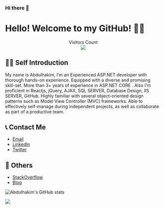### Hi there 👋

<!--
**AbdulhakimZ/AbdulhakimZ** is a ✨ _special_ ✨ repository because its `README.md` (this file) appears on your GitHub profile.
-->
# Hello! Welcome to my GitHub! 🚀🚀

<p align="center"> 
  Visitors Count<br>
  <img src="https://profile-counter.glitch.me/AbdulhakimZ/count.svg" />
</p>

## 🙋‍♂️ Self Introduction
My name is Abdulhakim, I'm an Experienced ASP.NET developer with thorough hands-on experience. Equipped with a diverse and promising skill-set. More than 3+
years of experience in ASP.NET CORE . Also I'm proficient in Reactjs, jQuery, AJAX, SQL SERVER, Database Design, IIS SERVER, GitHub. Highly
familiar with several object-oriented design patterns such as Model View Controller (MVC) frameworks. Able to effectively self-manage during
independent projects, as well as collaborate as part of a productive team.
<br />
<!--Exp-->
## 📞 Contact Me
* [Email](mailto:zluckyza@gmail.com)
* [LinkedIn](https://www.linkedin.com/in/abdulhakim-zeinu-536341183/)
* [Twitter](https://twitter.com/Abdulha86189021)

## 📝 Others
* [StackOverflow](https://stackoverflow.com/)
* [Blog](https://easycodesolution.com/)

![Abdulhakim's GitHub stats](https://github-readme-stats.vercel.app/api?username=AbdulhakimZ&theme=gruvbox)

![](https://github-profile-summary-cards.vercel.app/api/cards/repos-per-language?username=AbdulhakimZ&theme=github_dark)


